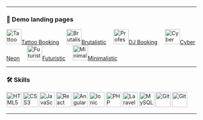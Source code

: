
---

### 🚀 Demo landing pages 
<a href="https://artgolwebdev.github.io/LP07/" target="_blank"> <img src="https://artgolwebdev.github.io/LP07/favicon.png" width="40" title="Tattoo Booking Flow"/>Tattoo Booking</a>  &nbsp;&nbsp;&nbsp; 
<a href="https://artgolwebdev.github.io/LP02/" target="_blank"> <img src="https://artgolwebdev.github.io/LP02/favicon.svg" width="40" title="Brutalistic"/>Brutalistic</a>  &nbsp;&nbsp;&nbsp; 
<a href="https://artgolwebdev.github.io/LP04/" target="_blank"> <img src="https://artgolwebdev.github.io/LP04/favicon.svg" width="40" title="Professional"/>DJ Booking</a>  &nbsp;&nbsp;&nbsp; 
<a href="https://artgolwebdev.github.io/LP01/" target="_blank"> <img src="https://artgolwebdev.github.io/LP01/assets/cyber-brutal-logo-D13A41n5.svg" width="40" title="Cyber City"/>Cyber Neon</a> &nbsp;&nbsp;&nbsp; 
<a href="https://artgolwebdev.github.io/LP03/" target="_blank"> <img src="https://images.unsplash.com/photo-1688550181338-e013f4b72aba?crop=entropy&cs=tinysrgb&fit=max&fm=jpg&ixid=M3w3Nzg4Nzd8MHwxfHNlYXJjaHwxfHxESiUyMGJvb3RoJTIwbmVvbiUyMGxpZ2h0c3xlbnwxfHx8fDE3NTY1ODYyNTB8MA&ixlib=rb-4.1.0&q=80&w=1080&utm_source=figma&utm_medium=referral" width="40" title="Futuristic"/>Futuristic</a>  &nbsp;&nbsp;&nbsp; 
<a href="https://artgolwebdev.github.io/LP05/" target="_blank"> <img src="https://images.unsplash.com/photo-1648233750012-52148f08f07d?crop=entropy&amp;cs=tinysrgb&amp;fit=max&amp;fm=jpg&amp;ixid=M3w3Nzg4Nzd8MHwxfHNlYXJjaHwxfHxzYWdlJTIwaGVyYiUyMGZyZXNoJTIwZ3JlZW58ZW58MXx8fHwxNzU2NTg4MzA0fDA&amp;ixlib=rb-4.1.0&amp;q=80&amp;w=1080&amp;utm_source=figma&amp;utm_medium=referral&quot" width="40" title="Minimalistic"/>Minimalistic</a>  &nbsp;&nbsp;&nbsp; 

---

### 🛠 Skills  

<p>
  <img src="https://cdn.simpleicons.org/html5" width="40" title="HTML5"/>
  <img src="https://cdn.simpleicons.org/css" width="40" title="CSS3"/>
  <img src="https://cdn.simpleicons.org/javascript/F7DF1E" width="40" title="JavaScript"/>
  <img src="https://cdn.simpleicons.org/react/61DAFB" width="40" title="React"/>
  <img src="https://cdn.simpleicons.org/angular/FF2D20" width="40" title="Angular"/>
  <img src="https://cdn.simpleicons.org/ionic" width="40" title="Ionic"/>
  <img src="https://cdn.simpleicons.org/php/777BB4" width="40" title="PHP"/>
  <img src="https://cdn.simpleicons.org/laravel/FF2D20" width="40" title="Laravel"/>
  <img src="https://cdn.simpleicons.org/mysql/4479A1" width="40" title="MySQL"/>
  <img src="https://cdn.simpleicons.org/git" width="40" title="Git"/>
  <img src="https://cdn.simpleicons.org/linux" width="40" title="Git"/>
</p>

---
